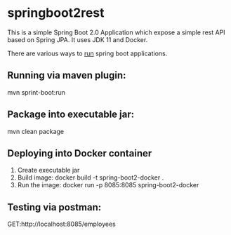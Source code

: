 # springboot2rest
This is a simple Spring Boot 2.0 Application which expose a simple rest API based on Spring JPA. It uses JDK 11 and Docker.

There are various ways to [run](https://dzone.com/articles/five-ways-of-running-spring-boot-application) spring boot applications.

## Running via maven plugin:
mvn sprint-boot:run

## Package into executable jar:
mvn clean package

## Deploying into Docker container
1. Create executable jar
2. Build image: docker build -t spring-boot2-docker .
3. Run the image: docker run -p 8085:8085 spring-boot2-docker

## Testing via postman: 
GET:http://localhost:8085/employees
